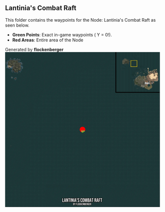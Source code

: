 ## Lantinia's Combat Raft
This folder contains the waypoints for the Node: Lantinia's Combat Raft as seen below.

- **Green Points**: Exact in-game waypoints ( Y = 0!).
- **Red Areas**: Entire area of the Node

Generated by **flockenberger**
![by_flockenberger](./Preview.webp)